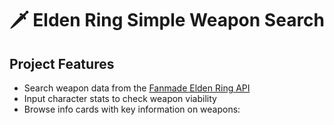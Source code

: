 # 🗡 Elden Ring Simple Weapon Search

## Project Features
- Search weapon data from the [Fanmade Elden Ring API](https://docs.eldenring.fanapis.com/)
- Input character stats to check weapon viability
- Browse info cards with key information on weapons: